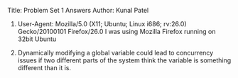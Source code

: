 Title: Problem Set 1 Answers
Author: Kunal Patel

1. User-Agent: Mozilla/5.0 (X11; Ubuntu; Linux i686; rv:26.0) Gecko/20100101 Firefox/26.0
I was using Mozilla Firefox running on 32bit Ubuntu

2. Dynamically modifying a global variable could lead to concurrency issues if two different parts of the system think the variable is something different than it is.


